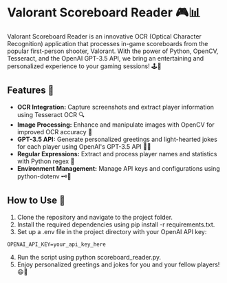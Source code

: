 # Valorant Scoreboard Reader 🎮📊
Valorant Scoreboard Reader is an innovative OCR (Optical Character Recognition) application that processes in-game scoreboards from the popular first-person shooter, Valorant. With the power of Python, OpenCV, Tesseract, and the OpenAI GPT-3.5 API, we bring an entertaining and personalized experience to your gaming sessions! 🕹️🚀

## Features 🌟
* **OCR Integration:** Capture screenshots and extract player information using Tesseract OCR 🔍
* **Image Processing:** Enhance and manipulate images with OpenCV for improved OCR accuracy 🔧
* **GPT-3.5 API:** Generate personalized greetings and light-hearted jokes for each player using OpenAI's GPT-3.5 API 🤖📝
* **Regular Expressions:** Extract and process player names and statistics with Python regex 🧩
* **Environment Management:** Manage API keys and configurations using python-dotenv 🗝️🔐
## How to Use 📘
1. Clone the repository and navigate to the project folder.
2. Install the required dependencies using pip install -r requirements.txt.
3. Set up a .env file in the project directory with your OpenAI API key:
```
OPENAI_API_KEY=your_api_key_here
```
4. Run the script using python scoreboard_reader.py.
5. Enjoy personalized greetings and jokes for you and your fellow players! 😄🎉
